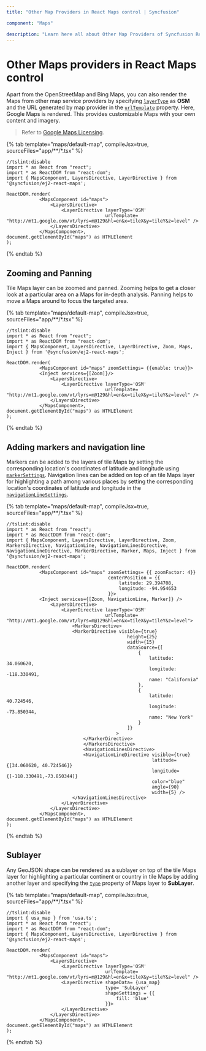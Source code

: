 ```yaml
---
title: "Other Map Providers in React Maps control | Syncfusion"

component: "Maps"

description: "Learn here all about Other Map Providers of Syncfusion React Maps control and more."
---
```


# Other Maps providers in React Maps control

Apart from the OpenStreetMap and Bing Maps, you can also render the Maps from other map service providers by specifying [`layerType`](../api/maps/layerSettingsModel/#layertype) as **OSM** and the URL generated by map provider in the [`urlTemplate`](../api/maps/layerSettingsModel/#urlTemplate) property. Here, Google Maps is rendered. This provides customizable Maps with your own content and imagery.

>Refer to [Google Maps Licensing](https://developers.google.com/maps/terms#10-license-restrictions).

{% tab template="maps/default-map", compileJsx=true, sourceFiles="app/**/*.tsx" %}

```tsx
//tslint:disable
import * as React from "react";
import * as ReactDOM from "react-dom";
import { MapsComponent, LayersDirective, LayerDirective } from '@syncfusion/ej2-react-maps';

ReactDOM.render(
            <MapsComponent id="maps">
                <LayersDirective>
                    <LayerDirective layerType='OSM'
                                    urlTemplate= "http://mt1.google.com/vt/lyrs=m@129&hl=en&x=tileX&y=tileY&z=level" />
                </LayersDirective>
            </MapsComponent>,
document.getElementById("maps") as HTMLElement
);

```

{% endtab %}

## Zooming and Panning

Tile Maps layer can be zoomed and panned. Zooming helps to get a closer look at a particular area on a Maps for in-depth analysis. Panning helps to move a Maps around to focus the targeted area.

{% tab template="maps/default-map", compileJsx=true, sourceFiles="app/**/*.tsx" %}

```tsx
//tslint:disable
import * as React from "react";
import * as ReactDOM from "react-dom";
import { MapsComponent, LayersDirective, LayerDirective, Zoom, Maps, Inject } from '@syncfusion/ej2-react-maps';

ReactDOM.render(
            <MapsComponent id="maps" zoomSettings= {{enable: true}}>
            <Inject services={[Zoom]}/>
                <LayersDirective>
                    <LayerDirective layerType='OSM'
                                    urlTemplate= "http://mt1.google.com/vt/lyrs=m@129&hl=en&x=tileX&y=tileY&z=level" />
                </LayersDirective>
            </MapsComponent>,
document.getElementById("maps") as HTMLElement
);

```

{% endtab %}

## Adding markers and navigation line

Markers can be added to the layers of tile Maps by setting the corresponding location's coordinates of latitude and longitude using [`markerSettings`](../api/maps/layerSettingsModel/#markersettings). Navigation lines can be added on top of an tile Maps layer for highlighting a path among various places by setting the corresponding location's coordinates of latitude and longitude in the [`navigationLineSettings`](../api/maps/layerSettingsModel/#navigationlinesettings).

{% tab template="maps/default-map", compileJsx=true, sourceFiles="app/**/*.tsx" %}

```tsx
//tslint:disable
import * as React from "react";
import * as ReactDOM from "react-dom";
import { MapsComponent, LayersDirective, LayerDirective, Zoom, MarkersDirective, NavigationLine, NavigationLinesDirective, NavigationLineDirective, MarkerDirective, Marker, Maps, Inject } from '@syncfusion/ej2-react-maps';

ReactDOM.render(
            <MapsComponent id="maps" zoomSettings= {{ zoomFactor: 4}}
                                     centerPosition = {{
                                         latitude: 29.394708,
                                         longitude: -94.954653
                                     }}>
            <Inject services={[Zoom, NavigationLine, Marker]} />
                <LayersDirective>
                    <LayerDirective layerType='OSM'
                                    urlTemplate= "http://mt1.google.com/vt/lyrs=m@129&hl=en&x=tileX&y=tileY&z=level">
                        <MarkersDirective>
                        <MarkerDirective visible={true}
                                            height={25}
                                            width={15}
                                            dataSource={[
                                                {
                                                    latitude: 34.060620,
                                                    longitude: -118.330491,
                                                    name: "California"
                                                },
                                                {
                                                    latitude: 40.724546,
                                                    longitude: -73.850344,
                                                    name: "New York"
                                                }
                                            ]}
                                        >
                            </MarkerDirective>
                            </MarkersDirective>
                            <NavigationLinesDirective>
                            <NavigationLineDirective visible={true}
                                                     latitude={[34.060620, 40.724546]}
                                                     longitude={[-118.330491,-73.850344]}
                                                     color="blue"
                                                     angle={90}
                                                     width={5} />
                        </NavigationLinesDirective>
                    </LayerDirective>
                </LayersDirective>
            </MapsComponent>,
document.getElementById("maps") as HTMLElement
);

```

{% endtab %}

## Sublayer

Any GeoJSON shape can be rendered as a sublayer on top of the tile Maps layer for highlighting a particular continent or country in tile Maps by adding another layer and specifying the [`type`](../api/maps/layerSettingsModel/#type) property of Maps layer to **SubLayer**.

{% tab template="maps/default-map", compileJsx=true, sourceFiles="app/**/*.tsx" %}

```tsx
//tslint:disable
import { usa_map } from 'usa.ts';
import * as React from "react";
import * as ReactDOM from "react-dom";
import { MapsComponent, LayersDirective, LayerDirective } from '@syncfusion/ej2-react-maps';

ReactDOM.render(
            <MapsComponent id="maps">
                <LayersDirective>
                    <LayerDirective layerType='OSM'
                                    urlTemplate= "http://mt1.google.com/vt/lyrs=m@129&hl=en&x=tileX&y=tileY&z=level" />
                    <LayerDirective shapeData= {usa_map}
                                    type= 'SubLayer'
                                    shapeSettings = {{
                                        fill: 'blue'
                                    }}>
                    </LayerDirective>
                </LayersDirective>
            </MapsComponent>,
document.getElementById("maps") as HTMLElement
);

```

{% endtab %}